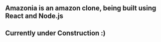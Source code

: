 ## Amazonia is an amazon clone, being built using React and Node.js

## Currently under Construction :)
